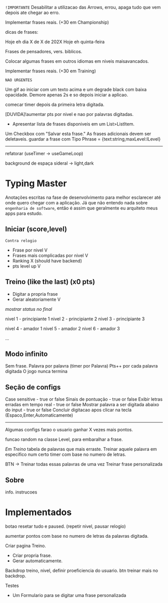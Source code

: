 `!IMPORTANTE`
Desabilitar a utilizacao das Arrows, errou, apaga tudo que vem depois ate chegar ao erro.

Implementar frases reais. (+30 em Championship)

dicas de frases:

Hoje eh dia X de X de 202X
Hoje eh quinta-feira

Frases de pensadores, vers. biblicos.

Colocar algumas frases em outros idiomas em niveis maisavancados.

Implementar frases reais. (+30 em Training)

`NAO URGENTES`

Um gif ao iniciar com um texto acima e um degrade black com baixa opacidade. Demore apenas 2s e so depois iniciar a aplicao.

comecar timer depois da primeira letra digitada.

[DUVIDA]!aumentar pts por nivel e nao por palavras digitadas.

- Apresentar lista de frases disponiveis em um List>ListItem.

Um Checkbox com "Salvar esta frase."
As frases adicionais devem ser deletaveis.
guardar a frase com Tipo Phrase = {text:string,maxLevel:ILevel}

---

refatorar (useTimer -> useGameLoop)

background de espaça sideral -> light,dark

# Typing Master

Anotações escritas na fase de desenvolvimento para melhor esclarecer até onde quero chegar com a aplicação. Já que não entendo nada sobre `engenharia de software`, então é assim que geralmente eu arquiteto meus apps para estudo.

## Iniciar (score,level)

`Contra relogio`

- Frase por nivel V
- Frases mais complicadas por nivel V
- Ranking X (should have backend)
- pts level up V

## Treino (like the last) (x0 pts)

- Digitar a propria frase
- Gerar aleatoriamente V

_mostrar status no final_

nivel 1 - principiante 1
nivel 2 - principiante 2
nivel 3 - principiante 3

nivel 4 - amador 1
nivel 5 - amador 2
nivel 6 - amador 3

...

## Modo infinito

Sem frase.
Palavra por palavra (timer por Palavra)
Pts++ por cada palavra digitada
O jogo nunca termina

## Seção de configs

Case sensitive - true or false
Sinais de pontuação - true or false
Exibir letras erradas em tempo real - true or false
Mostrar palavra a ser digitada abaixo do input - true or false
Concluir digitacao apos clicar na tecla (Espaco,Enter,Automaticamente)

---

Algumas configs farao o usuario ganhar X vezes mais pontos.

funcao random na classe Level, para embaralhar a frase.

_Em Treino_
tabela de palavras que mais erraste.
Treinar aquele palavra em especifico num certo timer com base no numero de letras.

BTN -> Treinar todas essas palavras de uma vez
Treinar frase personalizada

## Sobre

info.
instrucoes

# Implementados

botao resetar tudo e paused. (repetir nivel, pausar relogio)

aumentar pontos com base no numero de letras da palavras digitada.

Criar pagina Treino.

- Criar propria frase.
- Gerar automaticamente.

Backdrop treino, nivel, definir proeficiencia do usuario.
btn treinar mais no backdrop.

Testes

- Um Formulario para se digitar uma frase personalizada
